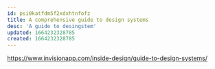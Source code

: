 ```yaml
---
id: psi0katfdm5f2xdxhtnfofz
title: A comprehensive guide to design systems
desc: 'A guide to desingstem'
updated: 1664232328785
created: 1664232328785
---
```

https://www.invisionapp.com/inside-design/guide-to-design-systems/
